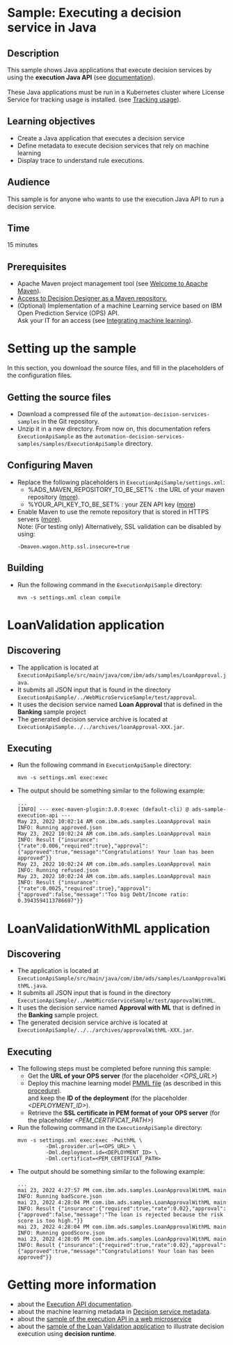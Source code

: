 # Sample: Executing a decision service in Java

## Description
This sample shows Java applications that execute decision services by using the **execution Java API** (see [documentation](https://www.ibm.com/docs/en/cloud-paks/cp-biz-automation/22.0.2?topic=services-executing-decision-execution-java-api)). <br><br>
These Java applications must be run in a Kubernetes cluster where License Service for tracking usage is installed. (see [Tracking usage](https://www.ibm.com/docs/en/cloud-paks/cp-biz-automation/22.0.2?topic=api-tracking-usage)).

## Learning objectives
- Create a Java application that executes a decision service
- Define metadata to execute decision services that rely on machine learning
- Display trace to understand rule executions.

## Audience
This sample is for anyone who wants to use the execution Java API to run a decision service.

## Time
15 minutes

## Prerequisites
- Apache Maven project management tool (see [Welcome to Apache Maven](https://maven.apache.org)).
- [Access to Decision Designer as a Maven repository.](https://www.ibm.com/docs/en/cloud-paks/cp-biz-automation/22.0.2?topic=environment-using-decision-designer-as-maven-repository)
- (Optional) Implementation of a machine Learning service based on IBM Open Prediction Service (OPS) API. <br>Ask your IT for an access (see [Integrating machine learning](https://www.ibm.com/docs/en/cloud-paks/cp-biz-automation/22.0.2?topic=services-integrating-machine-learning)).

# Setting up the sample
In this section, you download the source files, and fill in the placeholders of the configuration files.

## Getting the source files
- Download a compressed file of the `automation-decision-services-samples` in the Git repository.
- Unzip it in a new directory. From now on, this documentation refers `ExecutionApiSample` as the `automation-decision-services-samples/samples/ExecutionApiSample` directory.

## Configuring Maven
- Replace the following placeholders in `ExecutionApiSample/settings.xml`:
  - %ADS_MAVEN_REPOSITORY_TO_BE_SET% : the URL of your maven repository ([more](https://www.ibm.com/docs/en/cloud-paks/cp-biz-automation/22.0.2?topic=environment-using-decision-designer-as-maven-repository)).
  - %YOUR_API_KEY_TO_BE_SET% : your ZEN API key ([more](https://www.ibm.com/docs/en/cloud-paks/cp-biz-automation/22.0.2?topic=administering-authorizing-http-requests-by-using-zen-api-key))
- Enable Maven to use the remote repository that is stored in HTTPS servers ([more](https://maven.apache.org/guides/mini/guide-repository-ssl.html)). <br>
  Note: (For testing only) Alternatively, SSL validation can be disabled by using: 
  ```
  -Dmaven.wagon.http.ssl.insecure=true
  ```

## Building
- Run the following command in the `ExecutionApiSample` directory:
  ```
  mvn -s settings.xml clean compile
  ```
  
# LoanValidation application
## Discovering
- The application is located at `ExecutionApiSample/src/main/java/com/ibm/ads/samples/LoanApproval.java`.
- It submits all JSON input that is found in the directory `ExecutionApiSample/../WebMicroServiceSample/test/approval`.
- It uses the decision service named **Loan Approval** that is defined in the **Banking** sample project
- The generated decision service archive is located at `ExecutionApiSample../../archives/loanApproval-XXX.jar`.

## Executing
- Run the following command in `ExecutionApiSample` directory:
  ```
  mvn -s settings.xml exec:exec
  ```
- The output should be something similar to the following example:
  ```
  ...
  [INFO] --- exec-maven-plugin:3.0.0:exec (default-cli) @ ads-sample-execution-api ---
  May 23, 2022 10:02:14 AM com.ibm.ads.samples.LoanApproval main
  INFO: Running approved.json
  May 23, 2022 10:02:24 AM com.ibm.ads.samples.LoanApproval main
  INFO: Result {"insurance":{"rate":0.006,"required":true},"approval":{"approved":true,"message":"Congratulations! Your loan has been approved"}}
  May 23, 2022 10:02:24 AM com.ibm.ads.samples.LoanApproval main
  INFO: Running refused.json
  May 23, 2022 10:02:24 AM com.ibm.ads.samples.LoanApproval main
  INFO: Result {"insurance":{"rate":0.0025,"required":true},"approval":{"approved":false,"message":"Too big Debt/Income ratio: 0.3943594113786697"}}
  ```

# LoanValidationWithML application
## Discovering
- The application is located at `ExecutionApiSample/src/main/java/com/ibm/ads/samples/LoanApprovalWithML.java`.
- It submits all JSON input that is found in the directory `ExecutionApiSample/../WebMicroServiceSample/test/approvalWithML`.
- It uses the decision service named **Approval with ML** that is defined in the **Banking** sample project.
- The generated decision service archive is located at `ExecutionApiSample/../../archives/approvalWithML-XXX.jar`.

## Executing
- The following steps must be completed before running this sample:
  - Get the **URL of your OPS server** (for the placeholder *<OPS_URL>*)
  - Deploy this machine learning model [PMML file](../../archives/models/Approval-SGDClassifier-StandardScaler-pmml.xml) (as described in this [procedure](../../archives/README.md#using-an-archive-containing-a-predictive-model)).<br/>
    and keep the **ID of the deployment** (for the placeholder *<DEPLOYMENT_ID>*).
  - Retrieve the **SSL certificate in PEM format of your OPS server** (for the placeholder *<PEM_CERTIFICAT_PATH>*)
- Run the following command in the `ExecutionApiSample` directory:
  ```
  mvn -s settings.xml exec:exec -PwithML \
           -Dml.provider.url=<OPS_URL> \
           -Dml.deployment.id=<DEPLOYMENT_ID> \
           -Dml.certificat=<PEM_CERTIFICAT_PATH>
  ```
- The output should be something similar to the following example:
  ```
  ...
  mai 23, 2022 4:27:57 PM com.ibm.ads.samples.LoanApprovalWithML main
  INFO: Running badScore.json
  mai 23, 2022 4:28:04 PM com.ibm.ads.samples.LoanApprovalWithML main
  INFO: Result {"insurance":{"required":true,"rate":0.02},"approval":{"approved":false,"message":"The loan is rejected because the risk score is too high."}}
  mai 23, 2022 4:28:04 PM com.ibm.ads.samples.LoanApprovalWithML main
  INFO: Running goodScore.json
  mai 23, 2022 4:28:05 PM com.ibm.ads.samples.LoanApprovalWithML main
  INFO: Result {"insurance":{"required":true,"rate":0.02},"approval":{"approved":true,"message":"Congratulations! Your loan has been approved"}}
  ```

# Getting more information
* about the [Execution API documentation](https://www.ibm.com/docs/en/cloud-paks/cp-biz-automation/22.0.2?topic=services-executing-decision-execution-java-api).
* about the machine learning metadata in [Decision service metadata](https://www.ibm.com/docs/en/cloud-paks/cp-biz-automation/22.0.2?topic=services-decision-service-metadata).
* about the [sample of the execution API in a web microservice](../WebMicroServiceSample/README.md)
* about the [sample of the Loan Validation application](../LoanApplicationSample/README.md) to illustrate decision execution using **decision runtime**.
